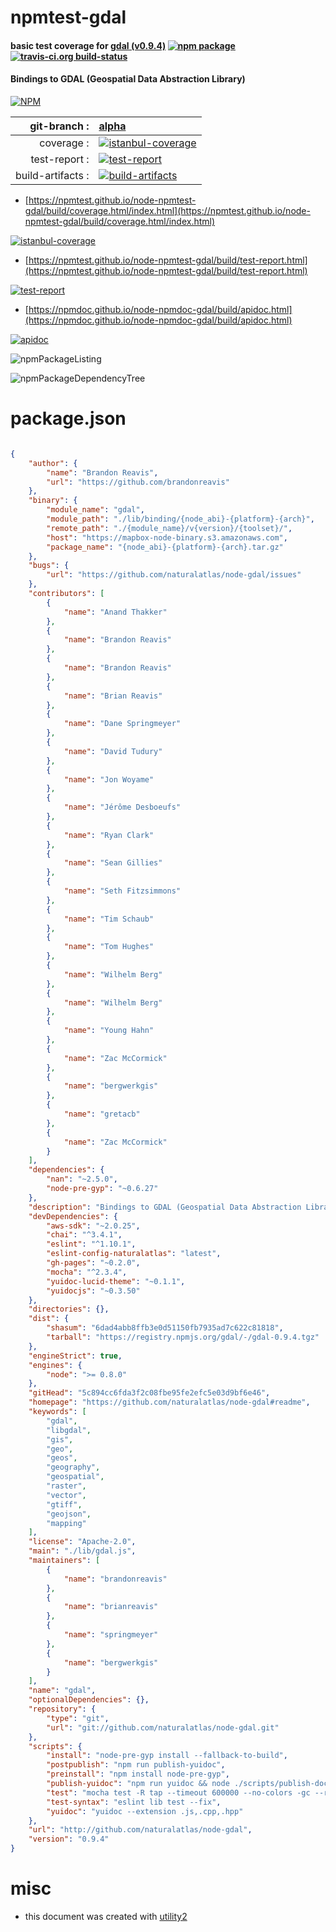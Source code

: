 # npmtest-gdal

#### basic test coverage for  [gdal (v0.9.4)](https://github.com/naturalatlas/node-gdal#readme)  [![npm package](https://img.shields.io/npm/v/npmtest-gdal.svg?style=flat-square)](https://www.npmjs.org/package/npmtest-gdal) [![travis-ci.org build-status](https://api.travis-ci.org/npmtest/node-npmtest-gdal.svg)](https://travis-ci.org/npmtest/node-npmtest-gdal)

#### Bindings to GDAL (Geospatial Data Abstraction Library)

[![NPM](https://nodei.co/npm/gdal.png?downloads=true&downloadRank=true&stars=true)](https://www.npmjs.com/package/gdal)

| git-branch : | [alpha](https://github.com/npmtest/node-npmtest-gdal/tree/alpha)|
|--:|:--|
| coverage : | [![istanbul-coverage](https://npmtest.github.io/node-npmtest-gdal/build/coverage.badge.svg)](https://npmtest.github.io/node-npmtest-gdal/build/coverage.html/index.html)|
| test-report : | [![test-report](https://npmtest.github.io/node-npmtest-gdal/build/test-report.badge.svg)](https://npmtest.github.io/node-npmtest-gdal/build/test-report.html)|
| build-artifacts : | [![build-artifacts](https://npmtest.github.io/node-npmtest-gdal/glyphicons_144_folder_open.png)](https://github.com/npmtest/node-npmtest-gdal/tree/gh-pages/build)|

- [https://npmtest.github.io/node-npmtest-gdal/build/coverage.html/index.html](https://npmtest.github.io/node-npmtest-gdal/build/coverage.html/index.html)

[![istanbul-coverage](https://npmtest.github.io/node-npmtest-gdal/build/screenCapture.buildCi.browser.%252Ftmp%252Fbuild%252Fcoverage.lib.html.png)](https://npmtest.github.io/node-npmtest-gdal/build/coverage.html/index.html)

- [https://npmtest.github.io/node-npmtest-gdal/build/test-report.html](https://npmtest.github.io/node-npmtest-gdal/build/test-report.html)

[![test-report](https://npmtest.github.io/node-npmtest-gdal/build/screenCapture.buildCi.browser.%252Ftmp%252Fbuild%252Ftest-report.html.png)](https://npmtest.github.io/node-npmtest-gdal/build/test-report.html)

- [https://npmdoc.github.io/node-npmdoc-gdal/build/apidoc.html](https://npmdoc.github.io/node-npmdoc-gdal/build/apidoc.html)

[![apidoc](https://npmdoc.github.io/node-npmdoc-gdal/build/screenCapture.buildCi.browser.%252Ftmp%252Fbuild%252Fapidoc.html.png)](https://npmdoc.github.io/node-npmdoc-gdal/build/apidoc.html)

![npmPackageListing](https://npmtest.github.io/node-npmtest-gdal/build/screenCapture.npmPackageListing.svg)

![npmPackageDependencyTree](https://npmtest.github.io/node-npmtest-gdal/build/screenCapture.npmPackageDependencyTree.svg)



# package.json

```json

{
    "author": {
        "name": "Brandon Reavis",
        "url": "https://github.com/brandonreavis"
    },
    "binary": {
        "module_name": "gdal",
        "module_path": "./lib/binding/{node_abi}-{platform}-{arch}",
        "remote_path": "./{module_name}/v{version}/{toolset}/",
        "host": "https://mapbox-node-binary.s3.amazonaws.com",
        "package_name": "{node_abi}-{platform}-{arch}.tar.gz"
    },
    "bugs": {
        "url": "https://github.com/naturalatlas/node-gdal/issues"
    },
    "contributors": [
        {
            "name": "Anand Thakker"
        },
        {
            "name": "Brandon Reavis"
        },
        {
            "name": "Brandon Reavis"
        },
        {
            "name": "Brian Reavis"
        },
        {
            "name": "Dane Springmeyer"
        },
        {
            "name": "David Tudury"
        },
        {
            "name": "Jon Woyame"
        },
        {
            "name": "Jérôme Desboeufs"
        },
        {
            "name": "Ryan Clark"
        },
        {
            "name": "Sean Gillies"
        },
        {
            "name": "Seth Fitzsimmons"
        },
        {
            "name": "Tim Schaub"
        },
        {
            "name": "Tom Hughes"
        },
        {
            "name": "Wilhelm Berg"
        },
        {
            "name": "Wilhelm Berg"
        },
        {
            "name": "Young Hahn"
        },
        {
            "name": "Zac McCormick"
        },
        {
            "name": "bergwerkgis"
        },
        {
            "name": "gretacb"
        },
        {
            "name": "Zac McCormick"
        }
    ],
    "dependencies": {
        "nan": "~2.5.0",
        "node-pre-gyp": "~0.6.27"
    },
    "description": "Bindings to GDAL (Geospatial Data Abstraction Library)",
    "devDependencies": {
        "aws-sdk": "~2.0.25",
        "chai": "^3.4.1",
        "eslint": "^1.10.1",
        "eslint-config-naturalatlas": "latest",
        "gh-pages": "~0.2.0",
        "mocha": "^2.3.4",
        "yuidoc-lucid-theme": "~0.1.1",
        "yuidocjs": "~0.3.50"
    },
    "directories": {},
    "dist": {
        "shasum": "6dad4abb8ffb3e0d51150fb7935ad7c622c81818",
        "tarball": "https://registry.npmjs.org/gdal/-/gdal-0.9.4.tgz"
    },
    "engineStrict": true,
    "engines": {
        "node": ">= 0.8.0"
    },
    "gitHead": "5c894cc6fda3f2c08fbe95fe2efc5e03d9bf6e46",
    "homepage": "https://github.com/naturalatlas/node-gdal#readme",
    "keywords": [
        "gdal",
        "libgdal",
        "gis",
        "geo",
        "geos",
        "geography",
        "geospatial",
        "raster",
        "vector",
        "gtiff",
        "geojson",
        "mapping"
    ],
    "license": "Apache-2.0",
    "main": "./lib/gdal.js",
    "maintainers": [
        {
            "name": "brandonreavis"
        },
        {
            "name": "brianreavis"
        },
        {
            "name": "springmeyer"
        },
        {
            "name": "bergwerkgis"
        }
    ],
    "name": "gdal",
    "optionalDependencies": {},
    "repository": {
        "type": "git",
        "url": "git://github.com/naturalatlas/node-gdal.git"
    },
    "scripts": {
        "install": "node-pre-gyp install --fallback-to-build",
        "postpublish": "npm run publish-yuidoc",
        "preinstall": "npm install node-pre-gyp",
        "publish-yuidoc": "npm run yuidoc && node ./scripts/publish-docs.js",
        "test": "mocha test -R tap --timeout 600000 --no-colors -gc --require ./test/_common.js",
        "test-syntax": "eslint lib test --fix",
        "yuidoc": "yuidoc --extension .js,.cpp,.hpp"
    },
    "url": "http://github.com/naturalatlas/node-gdal",
    "version": "0.9.4"
}
```



# misc
- this document was created with [utility2](https://github.com/kaizhu256/node-utility2)
